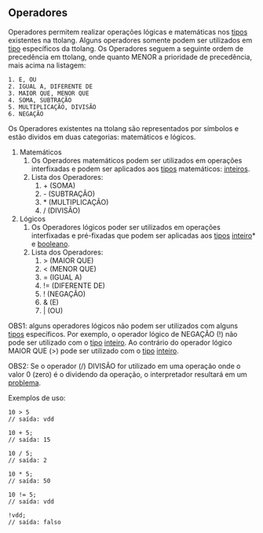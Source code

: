 ## Operadores

Operadores permitem realizar operações lógicas e matemáticas nos [tipos](tipos.md) existentes na ttolang. Alguns operadores somente podem ser utilizados em [tipo](tipos.md) específicos da ttolang. 
Os Operadores seguem a seguinte ordem de precedência em ttolang, onde quanto MENOR a prioridade de precedência, mais acima na listagem:

    1. E, OU
    2. IGUAL A, DIFERENTE DE
  	3. MAIOR QUE, MENOR QUE
  	4. SOMA, SUBTRAÇÃO
  	5. MULTIPLICAÇÃO, DIVISÃO
  	6. NEGAÇÃO

Os Operadores existentes na ttolang são representados por símbolos e estão dividos em duas categorias: matemáticos e lógicos.
1. Matemáticos
    1. Os Operadores matemáticos podem ser utilizados em operações interfixadas e podem ser aplicados aos [tipos](tipos.md) matemáticos: [inteiros](inteiros.md).
    2. Lista dos Operadores:
        1. \+ (SOMA)
        2. \- (SUBTRAÇÃO)
        3. \* (MULTIPLICAÇÃO)
        4. / (DIVISÃO)
2. Lógicos
    1. Os Operadores lógicos poder ser utilizados em operações interfixadas e pré-fixadas que podem ser aplicadas aos [tipos](tipos.md) [inteiro](inteiros.md)* e [booleano](booleanos.md). 
    2. Lista dos Operadores:
        1. \> (MAIOR QUE)
        2. < (MENOR QUE)
        3. = (IGUAL A)
        4. != (DIFERENTE DE)
        5. ! (NEGAÇÃO)
        6. & (E)
        7. | (OU)

OBS1: alguns operadores lógicos não podem ser utilizados com alguns [tipos](tipos.md) específicos. Por exemplo, o operador lógico de NEGAÇÃO (!) não pode ser utilizado com o [tipo](tipos.md) [inteiro](inteiros.md). Ao contrário do operador lógico MAIOR QUE (>) pode ser utilizado com o [tipo](tipos.md) [inteiro](inteiros.md).

OBS2: Se o operador (/) DIVISÃO  for utilizado em uma operação onde o valor 0 (zero) é o dividendo da operação, o interpretador resultará em um [problema](problema.md).

Exemplos de uso:
 ```
10 > 5
// saída: vdd

10 + 5;
// saída: 15

10 / 5;
// saída: 2

10 * 5;
// saída: 50

10 != 5;
// saída: vdd

!vdd;
// saída: falso
```